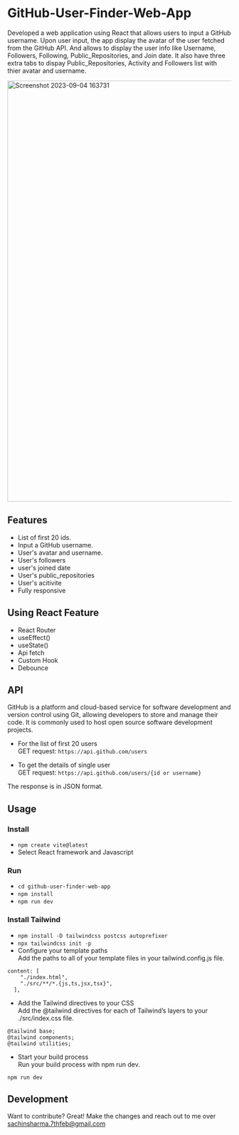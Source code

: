 # GitHub-User-Finder-Web-App
Developed a web application using React that allows users to input a GitHub username. Upon user input, the app display the avatar of the user fetched from the GitHub API. And allows to display the user info like Username, Followers, Following, Public_Repositories, and Join date. It also have three extra tabs to dispay Public_Repositories, Activity and Followers list with thier avatar and username.

<img width="946" alt="Screenshot 2023-09-04 163731" src="https://github.com/Sachinsh72/GitHub-User-Finder-Web-App/assets/91846348/e38690e9-1c9f-46b8-a57c-7a9f6a292dd7"> <br/>

## Features
- List of first 20 ids.
- Input a GitHub username.
- User's avatar and username.
- User's followers
- user's joined date
- User's public_repositories
- User's acitivite
- Fully responsive

## Using React Feature
- React Router 
- useEffect()
- useState()
- Api fetch
- Custom Hook
- Debounce

## API 
GitHub is a platform and cloud-based service for software development and version control using Git, allowing developers to store and manage their code. It is commonly used to host open source software development projects.

- For the list of first 20 users 
 <br>  GET request:  `https://api.github.com/users` <br>

- To get the details of single user 
<br>  GET request:  `https://api.github.com/users/{id or username}`

The response is in JSON format.

## Usage

### Install
- `npm create vite@latest`
- Select React framework and Javascript

### Run
- `cd github-user-finder-web-app`
- `npm install`
- `npm run dev`

### Install Tailwind
- `npm install -D tailwindcss postcss autoprefixer`
- `npx tailwindcss init -p`
- Configure your template paths <br>
Add the paths to all of your template files in your tailwind.config.js file.

``````
content: [
    "./index.html",
    "./src/**/*.{js,ts,jsx,tsx}",
  ],
``````
- Add the Tailwind directives to your CSS <br>
Add the @tailwind directives for each of Tailwind’s layers to your ./src/index.css file.

``````
@tailwind base;
@tailwind components;
@tailwind utilities;
``````
- Start your build process <br>
Run your build process with npm run dev.

``````
npm run dev
``````

## Development
Want to contribute? Great! Make the changes and reach out to me over sachinsharma.7thfeb@gmail.com
